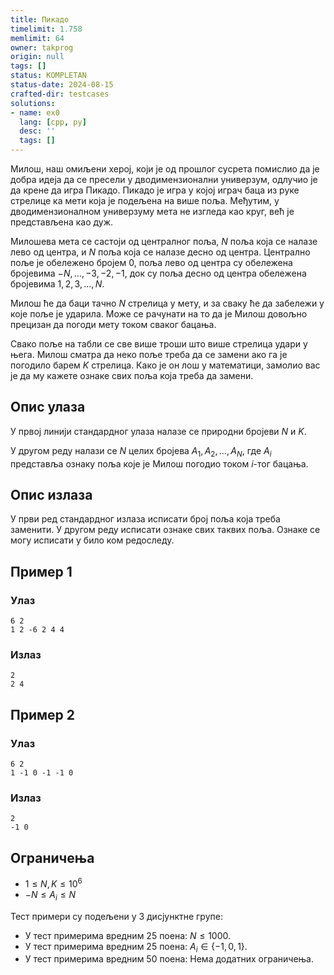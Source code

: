 ```yaml
---
title: Пикадо
timelimit: 1.758
memlimit: 64
owner: takprog
origin: null
tags: []
status: KOMPLETAN
status-date: 2024-08-15
crafted-dir: testcases
solutions:
- name: ex0
  lang: [cpp, py]
  desc: ''
  tags: []
---
```


Милош, наш омиљени херој, који је од прошлог сусрета помислио да је добра идеја да се пресели у дводимензионални универзум, одлучио је да крене да игра Пикадо. Пикадо је игра у којој играч баца из руке стрелице ка мети која је подељена на више поља. Међутим, у дводимензионалном универзуму мета не изгледа као круг, већ је представљена као дуж.

Милошева мета се састоји од централног поља, $N$ поља која се налазе лево од центра, и $N$ поља која се налазе десно од центра. Централно поље је обележено бројем $0$, поља лево од центра су обележена бројевима $-N, \ldots, -3, -2, -1$, док су поља десно од центра обележена бројевима $1,2,3,\dots,N$.

Милош ће да баци тачно $N$ стрелица у мету, и за сваку ће да забележи у које поље је ударила. Може се рачунати на то да је Милош довољно прецизан да погоди мету током сваког бацања. 

Свако поље на табли се све више троши што више стрелица удари у њега. Милош сматра да неко поље треба да се замени ако га је погодило барем $K$ стрелица. Како је он лош у математици, замолио вас је да му кажете ознаке свих поља која треба да замени.

## Опис улаза

У првој линији стандардног улаза налазе се природни бројеви $N$ и $K$.

У другом реду налази се $N$ целих бројева $A_1, A_2, \dots,A_N$, где $A_i$ представља ознаку поља које је Милош погодио током $i$-тог бацања.

## Опис излаза

У први ред стандардног излаза исписати број поља која треба заменити.
У другом реду исписати ознаке свих таквих поља. Ознаке се могу исписати у било ком редоследу.

## Пример 1

### Улаз

~~~
6 2
1 2 -6 2 4 4
~~~

### Излаз

~~~
2
2 4
~~~

## Пример 2

### Улаз

~~~
6 2
1 -1 0 -1 -1 0
~~~

### Излаз

~~~
2
-1 0
~~~

## Ограничења

- $1 \leq N, K \leq 10^6$
- $-N \leq A_i \leq N$

Тест примери су подељени у 3 дисјунктне групе:
- У тест примерима вредним $25$ поена: $N \leq 1000$.
- У тест примерима вредним $25$ поена: $A_i \in \{-1, 0, 1\}$.
- У тест примерима вредним $50$ поена: Нема додатних ограничења.

